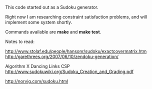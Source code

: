 
This code started out as a Sudoku generator. 

Right now I am researching constraint satisfaction problems, and will implement some 
system shortly. 

Commands available are **make** and **make test**.

Notes to read:

http://www.stolaf.edu/people/hansonr/sudoku/exactcovermatrix.htm
http://garethrees.org/2007/06/10/zendoku-generation/

Algorithm X
Dancing Links
CSP
http://www.sudokuwiki.org/Sudoku_Creation_and_Grading.pdf

http://norvig.com/sudoku.html